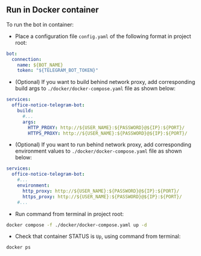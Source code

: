 ## Run in Docker container

To run the bot in container:
- Place a configuration file `config.yaml` of the following format in project root:
```yaml
bot:
  connection:
    name: ${BOT_NAME}
    token: "${TELEGRAM_BOT_TOKEN}"
```
- (Optional) If you want to build behind network proxy, add corresponding build args to `./docker/docker-compose.yaml` file as shown below:
```yaml
services:
  office-notice-telegram-bot:
    build:
      #...
      args:
        HTTP_PROXY: http://${USER_NAME}:${PASSWORD}@${IP}:${PORT}/
        HTTPS_PROXY: http://${USER_NAME}:${PASSWORD}@${IP}:${PORT}/
```
- (Optional) If you want to run behind network proxy, add corresponding environment values to `./docker/docker-compose.yaml` file as shown below:
```yaml
services:
  office-notice-telegram-bot:
    #...
    environment:
      http_proxy: http://${USER_NAME}:${PASSWORD}@${IP}:${PORT}/
      https_proxy: http://${USER_NAME}:${PASSWORD}@${IP}:${PORT}/
    #...
```
- Run command from terminal in project root:
```bash
docker compose -f ./docker/docker-compose.yaml up -d
```
- Check that container STATUS is `Up`, using command from terminal:
```bash
docker ps
```
